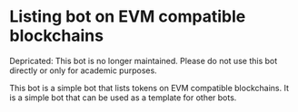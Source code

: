 # Listing bot on EVM compatible blockchains

Depricated: This bot is no longer maintained. Please do not use this bot directly or only for academic purposes.

This bot is a simple bot that lists tokens on EVM compatible blockchains. It is a simple bot that can be used as a template for other bots.
